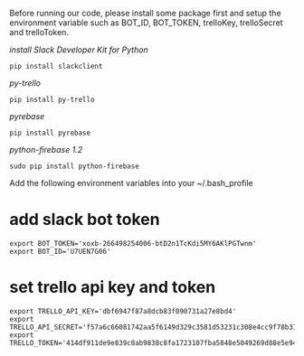 Before running our code, please install some package first and setup
the environment variable such as BOT_ID, BOT_TOKEN, trelloKey, trelloSecret
and trelloToken.

*install Slack Developer Kit for Python*
```
pip install slackclient
```

*py-trello*

```
pip install py-trello
```

*pyrebase*

```
pip install pyrebase
```

*python-firebase 1.2*

```
sudo pip install python-firebase
```

Add the following environment variables into your ~/.bash_profile

# add slack bot token
```
export BOT_TOKEN='xoxb-266498254006-btD2n1TcKdi5MY6AKlPGTwnm'
export BOT_ID='U7UEN7G06'
```

# set trello api key and token
```
export TRELLO_API_KEY='dbf6947f87a8dcb83f090731a27e8bd4'
export TRELLO_API_SECRET='f57a6c66081742aa5f6149d329c3581d53231c308e4cc9f78b31230ce13b3bb8'
export TRELLO_TOKEN='414df911de9e839c8ab9838c8fa1723107fba5848e5049269d88e5e94a348f31'
```
